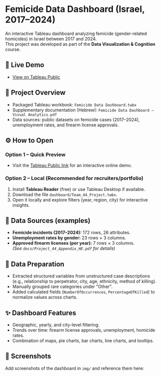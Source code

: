 # Femicide Data Dashboard (Israel, 2017–2024)

An interactive Tableau dashboard analyzing femicide (gender-related homicides) in Israel between 2017 and 2024.  
This project was developed as part of the **Data Visualization & Cognition** course.

## 🔗 Live Demo
- [View on Tableau Public](https://public.tableau.com/views/Team44Project/Dashboard1?:language=en-US&publish=yes&:sid=&:redirect=auth&:display_count=n&:origin=viz_share_link)

## 🧭 Project Overview
- Packaged Tableau workbook: `Femicide Data Dashboard.twbx`
- Supplementary documentation (Hebrew): `Femicide Data Dashboard – Visual Analytics.pdf`
- Data sources: public datasets on femicide cases (2017–2024), unemployment rates, and firearm license approvals.

## ⚙️ How to Open
### Option 1 – Quick Preview
- Visit the [Tableau Public link](https://public.tableau.com/views/Team44Project/Dashboard1?:language=en-US&publish=yes&:sid=&:redirect=auth&:display_count=n&:origin=viz_share_link) for an interactive online demo.

### Option 2 – Local (Recommended for recruiters/portfolio)
1. Install **Tableau Reader** (free) or use Tableau Desktop if available.
2. Download the file `dashboard/Team_44_Project.twbx`.
3. Open it locally and explore filters (year, region, city) for interactive insights.

## 🧾 Data Sources (examples)
- **Femicide incidents (2017–2024):** 172 rows, 26 attributes.  
- **Unemployment rates by gender:** 23 rows × 3 columns.  
- **Approved firearm licenses (per year):** 7 rows × 3 columns.  
*(See `docs/Project_44_Appendix_HE.pdf` for details)*

## 🧪 Data Preparation
- Extracted structured variables from unstructured case descriptions (e.g., relationship to perpetrator, city, age, ethnicity, method of killing).
- Manually grouped rare categories under "Other".
- Added calculated fields (`NumberOfOccurrences`, `PercentageOfKilled`) to normalize values across charts.

## ✨ Dashboard Features
- Geographic, yearly, and city-level filtering.
- Trends over time: firearm license approvals, unemployment, homicide rates.
- Combination of maps, pie charts, bar charts, line charts, and tooltips.

## 📸 Screenshots
Add screenshots of the dashboard in `img/` and reference them here:
